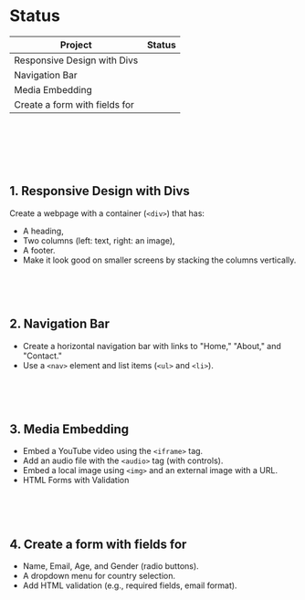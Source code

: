 # Status

| Project                       | Status |
| ----------------------------- | ------ |
| Responsive Design with Divs   |        |
| Navigation Bar                |        |
| Media Embedding               |        |
| Create a form with fields for |        |

&nbsp;

&nbsp;

&nbsp;

## 1. Responsive Design with Divs

Create a webpage with a container (`<div>`) that has:

- A heading,
- Two columns (left: text, right: an image),
- A footer.
- Make it look good on smaller screens by stacking the columns vertically.

&nbsp;

&nbsp;

## 2. Navigation Bar

- Create a horizontal navigation bar with links to "Home," "About," and "Contact."
- Use a `<nav>` element and list items (`<ul>` and `<li>`).

&nbsp;

&nbsp;

## 3. Media Embedding

- Embed a YouTube video using the `<iframe>` tag.
- Add an audio file with the `<audio>` tag (with controls).
- Embed a local image using `<img>` and an external image with a URL.
- HTML Forms with Validation

&nbsp;

&nbsp;

## 4. Create a form with fields for

- Name, Email, Age, and Gender (radio buttons).
- A dropdown menu for country selection.
- Add HTML validation (e.g., required fields, email format).
